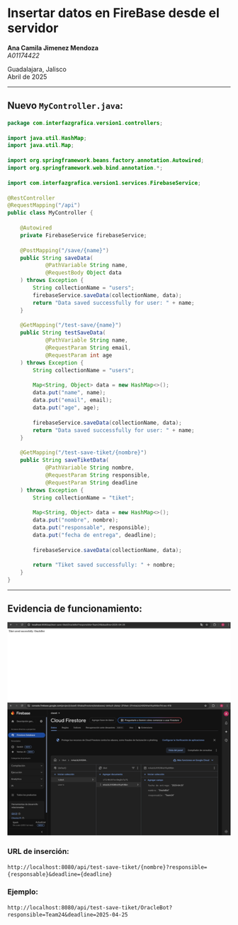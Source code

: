 # Insertar datos en FireBase desde el servidor

**Ana Camila Jimenez Mendoza**  
*A01174422*  

Guadalajara, Jalisco  
Abril de 2025  

---

## Nuevo `MyController.java`:

```java
package com.interfazgrafica.version1.controllers;

import java.util.HashMap;
import java.util.Map;

import org.springframework.beans.factory.annotation.Autowired;
import org.springframework.web.bind.annotation.*;

import com.interfazgrafica.version1.services.FirebaseService;

@RestController
@RequestMapping("/api")
public class MyController {

    @Autowired
    private FirebaseService firebaseService;

    @PostMapping("/save/{name}")
    public String saveData(
            @PathVariable String name,
            @RequestBody Object data
    ) throws Exception {
        String collectionName = "users";
        firebaseService.saveData(collectionName, data);
        return "Data saved successfully for user: " + name;
    }

    @GetMapping("/test-save/{name}")
    public String testSaveData(
            @PathVariable String name,
            @RequestParam String email,
            @RequestParam int age
    ) throws Exception {
        String collectionName = "users";

        Map<String, Object> data = new HashMap<>();
        data.put("name", name);
        data.put("email", email);
        data.put("age", age);

        firebaseService.saveData(collectionName, data);
        return "Data saved successfully for user: " + name;
    }

    @GetMapping("/test-save-tiket/{nombre}")
    public String saveTiketData(
            @PathVariable String nombre,
            @RequestParam String responsible,
            @RequestParam String deadline
    ) throws Exception {
        String collectionName = "tiket";

        Map<String, Object> data = new HashMap<>();
        data.put("nombre", nombre);
        data.put("responsable", responsible);
        data.put("fecha de entrega", deadline);

        firebaseService.saveData(collectionName, data);

        return "Tiket saved successfully: " + nombre;
    }
}
```

---

## Evidencia de funcionamiento:
![Captura de Pantalla URL](./CapturaURL.png)
![Captura de Pantalla FireBase](./CapturaFireBase.png)


### URL de inserción:

```
http://localhost:8080/api/test-save-tiket/{nombre}?responsible={responsable}&deadline={deadline}
```

### Ejemplo:

```
http://localhost:8080/api/test-save-tiket/OracleBot?responsible=Team24&deadline=2025-04-25
```
